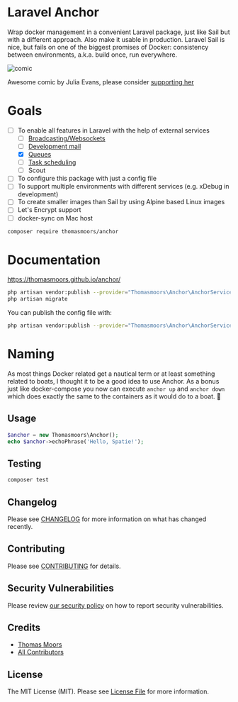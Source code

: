 # Laravel Anchor

Wrap docker management in a convenient Laravel package, just like Sail but with a different approach. Also make it usable in production. Laravel Sail is nice, but fails on one of the biggest promises of Docker: consistency between environments, a.k.a. build once, run everywhere. 

![comic](https://wizardzines.com/images/uploads/why-containers.png "Why containers")

Awesome comic by Julia Evans, please consider [supporting her](https://wizardzines.com/zines/containers/)


# Goals

- [ ] To enable all features in Laravel with the help of external services
  - [ ] [Broadcasting/Websockets](https://github.com/beyondcode/laravel-websockets)
  - [ ] [Development mail](https://github.com/mailhog/MailHog)
  - [x] [Queues](https://redis.io/)
  - [ ] [Task scheduling](https://hub.docker.com/r/willfarrell/crontab)
  - [ ] Scout
- [ ] To configure this package with just a config file
- [ ] To support multiple environments with different services (e.g. xDebug in development)
- [ ] To create smaller images than Sail by using Alpine based Linux images
- [ ] Let's Encrypt support
- [ ] docker-sync on Mac host

```bash
composer require thomasmoors/anchor
```

# Documentation

https://thomasmoors.github.io/anchor/
```bash
php artisan vendor:publish --provider="Thomasmoors\Anchor\AnchorServiceProvider" --tag="anchor-migrations"
php artisan migrate
```

You can publish the config file with:
```bash
php artisan vendor:publish --provider="Thomasmoors\Anchor\AnchorServiceProvider" --tag="anchor-config"
```


# Naming

As most things Docker related get a nautical term or at least something related to boats, I thought it to be a good idea to use Anchor. As a bonus just like docker-compose you now can execute `anchor up` and `anchor down` which does exactly the same to the containers as it would do to a boat. 🙂
## Usage

```php
$anchor = new Thomasmoors\Anchor();
echo $anchor->echoPhrase('Hello, Spatie!');
```

## Testing

```bash
composer test
```

## Changelog

Please see [CHANGELOG](CHANGELOG.md) for more information on what has changed recently.

## Contributing

Please see [CONTRIBUTING](.github/CONTRIBUTING.md) for details.

## Security Vulnerabilities

Please review [our security policy](../../security/policy) on how to report security vulnerabilities.

## Credits

- [Thomas Moors](https://github.com/thomasmoors)
- [All Contributors](../../contributors)

## License

The MIT License (MIT). Please see [License File](LICENSE.md) for more information.
